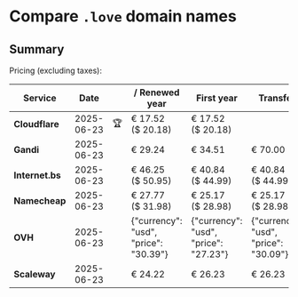 # Compare `.love` domain names

## Summary

Pricing (excluding taxes):

| Service | Date |  | / Renewed year | First year | Transfer | Restoration |
|--|--|--|--|--|--|--|
| **Cloudflare** | 2025-06-23 | 🏆 | € 17.52<br>($ 20.18) | € 17.52<br>($ 20.18) |  |  |
| **Gandi** | 2025-06-23 |  | € 29.24 | € 34.51 | € 70.00 | € 144.16 |
| **Internet.bs** | 2025-06-23 |  | € 46.25<br>($ 50.95) | € 40.84<br>($ 44.99) | € 40.84<br>($ 44.99) | € 209.63<br>($ 230.95) |
| **Namecheap** | 2025-06-23 |  | € 27.77<br>($ 31.98) | € 25.17<br>($ 28.98) | € 25.17<br>($ 28.98) |  |
| **OVH** | 2025-06-23 |  | {"currency": "usd", "price": "30.39"} | {"currency": "usd", "price": "27.23"} | {"currency": "usd", "price": "30.09"} |  |
| **Scaleway** | 2025-06-23 |  | € 24.22 | € 26.23 | € 26.23 | € 130.76 |
